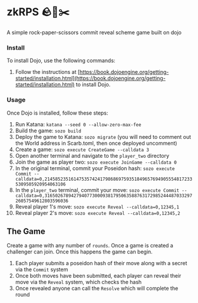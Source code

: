 # zkRPS 🪨📜✂️

A simple rock-paper-scissors commit reveal scheme game built on dojo

### Install

To install Dojo, use the following commands:

1. Follow the instructions at [https://book.dojoengine.org/getting-started/installation.html](https://book.dojoengine.org/getting-started/installation.html) to install Dojo.

### Usage

Once Dojo is installed, follow these steps:

1. Run Katana: `katana --seed 0 --allow-zero-max-fee`
2. Build the game: `sozo build`
3. Deploy the game to Katana: `sozo migrate` (you will need to comment out the World address in Scarb.toml, then once deployed uncomment)
4. Create a game: `sozo execute CreateGame --calldata 3`
5. Open another terminal and navigate to the `player_two` directory
6. Join the game as player two: `sozo execute JoinGame --calldata 0`
7. In the original terminal, commit your Poseidon hash: `sozo execute Commit --calldata=0,214585235161475357424179868697593518496576949055548172335309505920954063106`
8. In the `player_two` terminal, commit your move: `sozo execute Commit --calldata=0,3165026789427940773000938179506358876317298524448703329726057549612803596036`
9. Reveal player 1's move: `sozo execute Reveal --calldata=0,12345,1`
10. Reveal player 2's move: `sozo execute Reveal --calldata=0,12345,2`

## The Game

Create a game with any number of `rounds`. Once a game is created a challenger can join. Once this happens the game can begin.

1. Each player submits a poseidon hash of their move along with a secret via the `Commit` system
2. Once both moves have been submitted, each player can reveal their move via the `Reveal` system, which checks the hash
3. Once revealed anyone can call the `Resolve` which will complete the round
